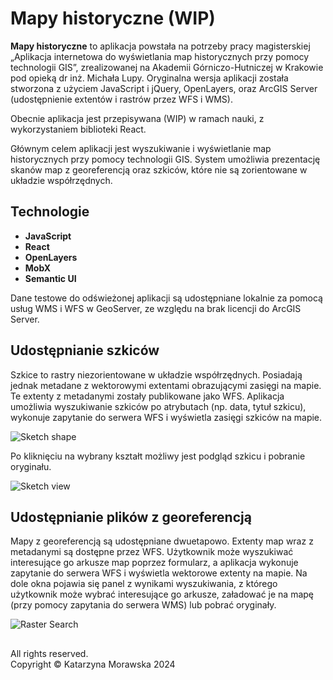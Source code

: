 # Mapy historyczne (WIP)

**Mapy historyczne** to aplikacja powstała na potrzeby pracy magisterskiej „Aplikacja internetowa do wyświetlania map historycznych przy pomocy technologii GIS”, zrealizowanej na Akademii Górniczo-Hutniczej w Krakowie pod opieką dr inż. Michała Lupy. Oryginalna wersja aplikacji została stworzona z użyciem JavaScript i jQuery, OpenLayers, oraz ArcGIS Server (udostępnienie extentów i rastrów przez WFS i WMS).

Obecnie aplikacja jest przepisywana (WIP) w ramach nauki, z wykorzystaniem biblioteki React.

Głównym celem aplikacji jest wyszukiwanie i wyświetlanie map historycznych przy pomocy technologii GIS. System umożliwia prezentację skanów map z georeferencją oraz szkiców, które nie są zorientowane w układzie współrzędnych.

## Technologie

- **JavaScript**
- **React**
- **OpenLayers**
- **MobX**
- **Semantic UI**

Dane testowe do odświeżonej aplikacji są udostępniane lokalnie za pomocą usług WMS i WFS w GeoServer, ze względu na brak licencji do ArcGIS Server.

## Udostępnianie szkiców

Szkice to rastry niezorientowane w układzie współrzędnych. Posiadają jednak metadane z wektorowymi extentami obrazującymi zasięgi na mapie. Te extenty z metadanymi zostały publikowane jako WFS. Aplikacja umożliwia wyszukiwanie szkiców po atrybutach (np. data, tytuł szkicu), wykonuje zapytanie do serwera WFS i wyświetla zasięgi szkiców na mapie.

![Sketch shape](/../../../natamora/blob/main/images/hist-maps/szkic.png)

Po kliknięciu na wybrany kształt możliwy jest podgląd szkicu i pobranie oryginału.

![Sketch view](/../../../natamora/blob/main/images/hist-maps/szkic-tif.png)

## Udostępnianie plików z georeferencją

Mapy z georeferencją są udostępniane dwuetapowo. Extenty map wraz z metadanymi są dostępne przez WFS. Użytkownik może wyszukiwać interesujące go arkusze map poprzez formularz, a aplikacja wykonuje zapytanie do serwera WFS i wyświetla wektorowe extenty na mapie. Na dole okna pojawia się panel z wynikami wyszukiwania, z którego użytkownik może wybrać interesujące go arkusze, załadować je na mapę (przy pomocy zapytania do serwera WMS)  lub pobrać oryginały.

![Raster Search](/../../../natamora/blob/main/images/hist-maps/raster_search.png)

##

All rights reserved.  
Copyright &copy; Katarzyna Morawska 2024

